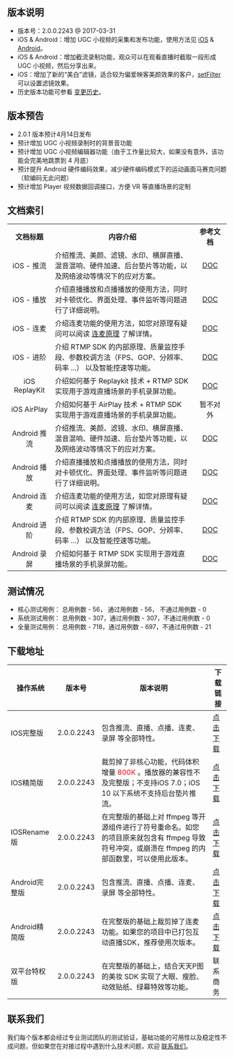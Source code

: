 ## 版本说明
- 版本号：2.0.0.2243 @ 2017-03-31
- iOS & Android：增加 UGC 小视频的采集和发布功能，使用方法见 [iOS](https://www.qcloud.com/document/product/454/8838) & [Android](https://www.qcloud.com/document/product/454/8843)。
- iOS & Android：增加截流录制功能，观众可以在观看直播时截取一段形成 UGC 小视频，然后分享出来。
- iOS：增加了新的“美白”滤镜，适合较为偏爱映客美颜效果的客户，[setFilter](https://www.qcloud.com/document/product/454/7885#step-4.3A-.E7.BE.8E.E9.A2.9C.E6.BB.A4.E9.95.9C) 可以设置滤镜效果。
- 历史版本功能可参看 [变更历史](https://www.qcloud.com/document/product/454/7878)。


## 版本预告
- 2.0.1 版本预计4月14日发布
- 预计增加 UGC 小视频录制时的背景音功能
- 预计增加 UGC 小视频编辑器功能（由于工作量比较大，如果没有意外，该功能会完美地跳票到 4 月底）
- 预计提升 Android 硬件编码效果，减少硬件编码模式下的运动画面马赛克问题（软编码无此问题）
- 预计增加 Player 视频数据回调接口，方便 VR 等直播场景的定制

## 文档索引
<table class="t">
<tbody><tr>
<th style="text-align: center; width: 100px;"> 文档标题
</th><th style="text-align: center; width: 550px;"> 内容介绍
</th><th style="text-align: center; width: 85px;"> 参考文档
</th></tr>
<tr>
<td style="text-align: center;"> iOS - 推流
</td><td> 介绍推流、美颜、滤镜、水印、横屏直播、混音混响、硬件加速、后台垫片等功能，以及网络波动等情况下的应对方案。
</td><td style="text-align: center;"> <a href="https://www.qcloud.com/document/product/454/7879">DOC</a>
</td></tr>
<tr>
<td style="text-align: center;"> iOS - 播放
</td><td> 介绍直播播放和点播播放的使用方法，同时对卡顿优化、界面处理、事件监听等问题进行了详细说明。
</td><td style="text-align: center;"> <a href="https://www.qcloud.com/document/product/454/7880">DOC</a>
</td></tr>
<td style="text-align: center;"> iOS - 连麦
</td><td> 介绍连麦功能的使用方法，如您对原理有疑问可以阅读 <a href="https://www.qcloud.com/document/product/454/8092">连麦原理</a> 了解详情。
</td><td style="text-align: center;"> <a href="https://www.qcloud.com/document/product/454/8090">DOC</a>
</td></tr>
<td style="text-align: center;"> iOS - 进阶
</td><td> 介绍 RTMP SDK 的内部原理、质量监控手段、参数校调方法（FPS、GOP、分辨率、码率 ...） 以及智能控速等功能。
</td><td style="text-align: center;"> <a href="https://www.qcloud.com/document/product/454/7884">DOC</a>
</td></tr>
<td style="text-align: center;">  iOS ReplayKit 
</td><td> 介绍如何基于 Replaykit 技术 + RTMP SDK 实现用于游戏直播场景的手机录屏功能。
</td><td style="text-align: center;"> <a href="https://www.qcloud.com/document/product/454/7883">DOC</a>
</td></tr>
<td style="text-align: center;">   iOS AirPlay
</td><td> 介绍如何基于 AirPlay 技术 + RTMP SDK 实现用于游戏直播场景的手机录屏功能。
</td><td style="text-align: center;"> 暂不对外
</td></tr>
<td style="text-align: center;"> Android 推流
</td><td>  介绍推流、美颜、滤镜、水印、横屏直播、混音混响、硬件加速、后台垫片等功能，以及网络波动等情况下的应对方案。
</td><td style="text-align: center;"> <a href="https://www.qcloud.com/document/product/454/7885">DOC</a>
</td></tr>
<td style="text-align: center;"> Android 播放
</td><td> 介绍直播播放和点播播放的使用方法，同时对卡顿优化、界面处理、事件监听等问题进行了详细说明。
</td><td style="text-align: center;"> <a href="https://www.qcloud.com/document/product/454/7886">DOC</a>
</td></tr>
<td style="text-align: center;"> Android 连麦
</td><td> 介绍连麦功能的使用方法，如您对原理有疑问可以阅读 <a href="https://www.qcloud.com/document/product/454/8092">连麦原理</a> 了解详情。
</td><td style="text-align: center;"> <a href="https://www.qcloud.com/document/product/454/8091">DOC</a>
</td></tr>
<td style="text-align: center;">  Android 进阶
</td><td> 介绍 RTMP SDK 的内部原理、质量监控手段、参数校调方法（FPS、GOP、分辨率、码率 ...） 以及智能控速等功能。
</td><td style="text-align: center;"> <a href="https://www.qcloud.com/document/product/454/7890">DOC</a>
</td></tr>
<td style="text-align: center;"> Android 录屏
</td><td> 介绍如何基于 RTMP SDK 实现用于游戏直播场景的手机录屏功能。
</td><td style="text-align: center;"> <a href="https://www.qcloud.com/document/product/454/7889">DOC</a>
</td></tr>
</tbody></table>


## 测试情况
- 核心测试用例： 总用例数 - 56， 通过用例数  - 56， 不通过用例数  - 0
- 系统测试用例： 总用例数 - 307，通过用例数 - 307，不通过用例数 - 0
- 全量测试用例： 总用例数 - 718，通过用例数 - 697，不通过用例数 - 21 

## 下载地址

| 操作系统 | 版本号 | 版本说明|下载链接 |
| ---- | ----------- | ---- | ---- | 
| IOS完整版  | 2.0.0.2243  | 包含推流、直播、点播、连麦、录屏 等全部特性。 | [点击下载](http://download-1252463788.cossh.myqcloud.com/RTMPSDKiOS1.9.2.2243.zip)  |
| IOS精简版  | 2.0.0.2243  | 裁剪掉了非核心功能，代码体积增量 <font color='red'>800K</font> 。播放器的兼容性不及完整版；不支持iOS 7.0；iOS 10 以下系统不支持后台垫片推流。 | [点击下载](http://download-1252463788.cossh.myqcloud.com/RTMPSDKiOSSimple1.9.2.2243.zip)  |
| IOSRename版  | 2.0.0.2243  | 在完整版的基础上对 ffmpeg 等开源组件进行了符号重命名。如您的项目原来就包含有 ffmpeg 导致符号冲突，或崩溃在 ffmpeg 的内部函数里，可以使用此版本。 | [点击下载](http://download-1252463788.cossh.myqcloud.com/RTMPSDKiOSRename1.9.2.2243.zip) |
| Android完整版  | 2.0.0.2243 | 包含推流、直播、点播、连麦、录屏 等全部特性。 | [点击下载](http://download-1252463788.cossh.myqcloud.com/RTMPSDKAndroid1.9.2.2243.zip)  |
| Android精简版  | 2.0.0.2243 | 在完整版的基础上裁剪掉了连麦功能。如果您的项目中已打包互动直播SDK，推荐使用次版本。 | [点击下载](http://download-1252463788.cossh.myqcloud.com/RTMPSDKAndroidSimple1.9.2.2243.zip)  |
| 双平台特权版  | 2.0.0.2243  | 在完整版的基础上，结合天天P图的美妆 SDK 实现了大眼、瘦脸、动效贴纸、绿幕特效等功能。 | 联系商务 |

## 联系我们
我们每个版本都会经过专业测试团队的测试验证，基础功能的可用性以及稳定性不成问题，但如果您在对接过程中遇到什么技术问题，欢迎 [联系我们](https://www.qcloud.com/document/product/454/7998)。

